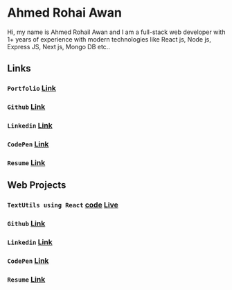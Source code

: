 # Ahmed Rohai Awan

Hi, my name is Ahmed Rohail Awan and I am a full-stack web developer with 1+ years of experience with modern technologies like React js, Node js, Express JS, Next js, Mongo DB etc.. 

## Links

### `Portfolio` [Link](https://ahmedrohailawan.netlify.app/)

### `Github` [Link](https://github.com/ahmedrohailawan)

### `Linkedin` [Link](https://www.linkedin.com/in/ahmedrohailawan/)

### `CodePen` [Link](https://codepen.io/ahmedrohailawan)

### `Resume` [Link](https://drive.google.com/file/d/1owBnn_BvXKNzpwDR82osHx0PrnXu4Etp/view?usp=sharing)


## Web Projects

### `TextUtils using React` [code](https://github.com/ahmedrohailawan/TextUtils_Using_React_JS/tree/main/Text-Utils) [Live](https://ahmedrohailawan.github.io/TextUtils_Using_React_JS/) 

### `Github` [Link](https://github.com/ahmedrohailawan)

### `Linkedin` [Link](https://www.linkedin.com/in/ahmedrohailawan/)

### `CodePen` [Link](https://codepen.io/ahmedrohailawan)

### `Resume` [Link](https://drive.google.com/file/d/1owBnn_BvXKNzpwDR82osHx0PrnXu4Etp/view?usp=sharing)
